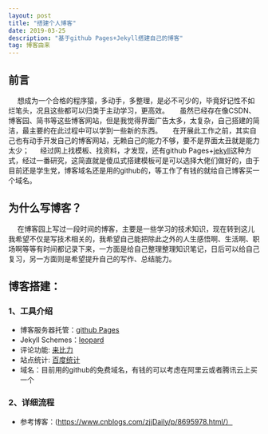```yaml
---
layout: post
title: "搭建个人博客"
date: 2019-03-25
description: "基于github Pages+Jekyll搭建自己的博客"
tag: 博客由来
---   
```


## 前言
　  想成为一个合格的程序猿，多动手，多整理，是必不可少的，毕竟好记性不如烂笔头，况且这些都可以归类于主动学习，更高效。
　  虽然已经存在像CSDN、博客园、简书等这些博客网站，但是我觉得界面广告太多，太复杂，自己搭建的简洁，最主要的在此过程中可以学到一些新的东西。
　  在开展此工作之前，其实自己也有动手开发自己的博客网站，无赖自己的能力不够，要不是界面太丑就是能力太少；
　  经过网上找模板、找资料，才发现，还有github Pages+[jekyll](https://jekyllrb.com/guodongxiaren "jekyll官网")这种方式，经过一番研究，这简直就是傻瓜式搭建模板可是可以选择大佬们做好的，由于目前还是学生党，博客域名还是用的github的，等工作了有钱的就给自己博客买一个域名。
## 为什么写博客？
　  在博客园上写过一段时间的博客，主要是一些学习的技术知识，现在转到这儿我希望不仅是写技术相关的，我希望自己能把除此之外的人生感悟啊、生活啊、职场啊等等有时间都记录下来，一方面是给自己整理整理知识笔记，日后可以给自己复习，另一方面则是希望提升自己的写作、总结能力。
## 博客搭建：
### 1、工具介绍
- 博客服务器托管：[github Pages](https://pages.github.com/guodongxiaren "github Pages官网")
- Jekyll Schemes：[leopard](https://github.com/leopardpan)
- 评论功能: [来比力](https://livere.com/guodongxiaren "github Pages官网")
- 站点统计: [百度统计](https://tongji.baidu.com/guodongxiaren "百度统计官网")
- 域名：目前用的github的免费域名，有钱的可以考虑在阿里云或者腾讯云上买一个

### 2、详细流程
- 参考博客：(https://www.cnblogs.com/zjjDaily/p/8695978.html/）
